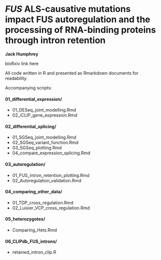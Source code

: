 # *FUS* ALS-causative mutations impact FUS autoregulation and the processing of RNA-binding proteins through intron retention

**Jack Humphrey**

bioRxiv link here

All code written in R and presented as Rmarkdown documents for readability.

Accompanying scripts:

#### 01_differential_expression/
- 01_DESeq_joint_modelling.Rmd
- 02_iCLIP_gene_expression.Rmd
#### 02_differential_splicing/
- 01_SGSeq_joint_modelling.Rmd
- 02_SGSeq_variant_function.Rmd
- 03_SGSeq_plotting.Rmd
- 04_compare_expression_splicing.Rmd
#### 03_autoregulation/
- 01_FUS_intron_retention_plotting.Rmd
- 02_Autoregulation_validation.Rmd
#### 04_comparing_other_data/
- 01_TDP_cross_regulation.Rmd
- 02_Luisier_VCP_cross_regulation.Rmd
#### 05_heterozygotes/
- Comparing_Hets.Rmd
#### 06_CLIPdb_FUS_introns/
- retained_intron_clip.R
